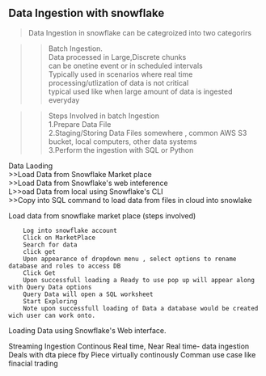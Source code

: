## Data Ingestion with snowflake 

>Data Ingestion in snowflake can be categroized into two categorirs 

>>Batch Ingestion.   
            Data processed in Large,Discrete chunks   
            can be onetine event or in scheduled intervals   
            Typically used in scenarios where real time processing/utlization of data is not critical   
            typical used like  when large amount of data is ingested everyday    
    
>>Steps Involved in batch Ingestion  
        1.Prepare Data File  
        2.Staging/Storing Data Files somewhere , common AWS S3 bucket, local computers, other data systems  
        3.Perform the ingestion with SQL or Python  
        
  Data Laoding    
      >>Load Data from Snowflake Market place  
      >>Load Data from Snowflake's web inteference  
      L>>oad Data from local using Snowflake's CLI  
      >>Copy into SQL command to load data from files in cloud into snowlake  


Load data from snowflake market place (steps involved)

        Log into snowflake account
        Click on MarketPlace 
        Search for data
        click get
        Upon appearance of dropdown menu , select options to rename database and roles to access DB
        Click Get
        Upon successfull loading a Ready to use pop up will appear along with Query Data options
        Query Data will open a SQL worksheet 
        Start Exploring 
        Note upon successfull loading of Data a database would be created  wich user can work onto.
        
Loading Data using Snowflake's Web interface.










Streaming Ingestion
    Continous Real time, Near Real time- data ingestion
    Deals with dta piece fby Piece virtually continously
    Comman use case  like finacial trading
    
